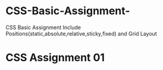 # CSS-Basic-Assignment-
CSS Basic Assignment Include Positions(static,absolute,relative,sticky,fixed) and Grid Layout
<h1>CSS Assignment 01</h1>
